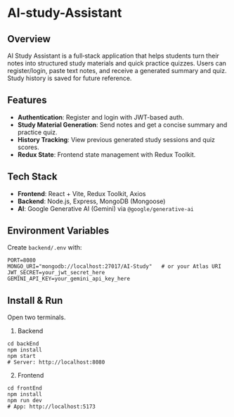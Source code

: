 # AI-study-Assistant

## Overview
AI Study Assistant is a full‑stack application that helps students turn their notes into structured study materials and quick practice quizzes. Users can register/login, paste text notes, and receive a generated summary and quiz. Study history is saved for future reference.

## Features
- **Authentication**: Register and login with JWT-based auth.
- **Study Material Generation**: Send notes and get a concise summary and practice quiz.
- **History Tracking**: View previous generated study sessions and quiz scores.
- **Redux State**: Frontend state management with Redux Toolkit.

## Tech Stack
- **Frontend**: React + Vite, Redux Toolkit, Axios
- **Backend**: Node.js, Express, MongoDB (Mongoose)
- **AI**: Google Generative AI (Gemini) via `@google/generative-ai`


## Environment Variables
Create `backend/.env` with:
```
PORT=8080
MONGO_URI="mongodb://localhost:27017/AI-Study"   # or your Atlas URI
JWT_SECRET=your_jwt_secret_here
GEMINI_API_KEY=your_gemini_api_key_here
```

## Install & Run
Open two terminals.

1) Backend
```
cd backEnd
npm install
npm start
# Server: http://localhost:8080
```

2) Frontend
```
cd frontEnd
npm install
npm run dev
# App: http://localhost:5173
```
